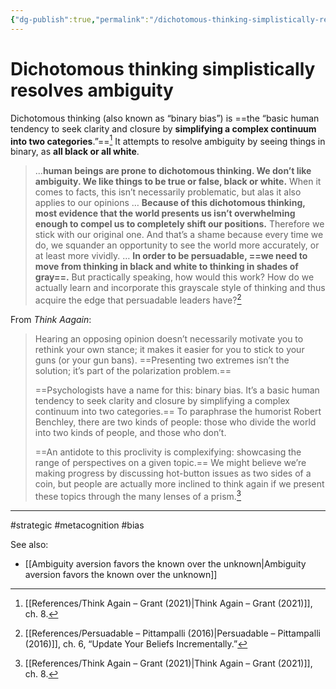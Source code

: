 ```yaml
---
{"dg-publish":true,"permalink":"/dichotomous-thinking-simplistically-resolves-ambiguity/"}
---
```


# Dichotomous thinking simplistically resolves ambiguity

Dichotomous thinking (also known as “binary bias”) is ==the “basic human tendency to seek clarity and closure by **simplifying a complex continuum into two categories**.”==[^1] It attempts to resolve ambiguity by seeing things in binary, as **all black or all white**.

> ...**human beings are prone to dichotomous thinking. We don’t like ambiguity. We like things to be true or false, black or white.** When it comes to facts, this isn’t necessarily problematic, but alas it also applies to our opinions … **Because of this dichotomous thinking, most evidence that the world presents us isn’t overwhelming enough to compel us to completely shift our positions.** Therefore we stick with our original one. And that’s a shame because every time we do, we squander an opportunity to see the world more accurately, or at least more vividly.
> …
> **In order to be persuadable, ==we need to move from thinking in black and white to thinking in shades of gray==.** But practically speaking, how would this work? How do we actually learn and incorporate this grayscale style of thinking and thus acquire the edge that persuadable leaders have?[^2]

From *Think Aagain*:

> Hearing an opposing opinion doesn’t necessarily motivate you to rethink your own stance; it makes it easier for you to stick to your guns (or your gun bans). ==Presenting two extremes isn’t the solution; it’s part of the polarization problem.==
> 
> ==Psychologists have a name for this: binary bias. It’s a basic human tendency to seek clarity and closure by simplifying a complex continuum into two categories.== To paraphrase the humorist Robert Benchley, there are two kinds of people: those who divide the world into two kinds of people, and those who don’t.
> 
> ==An antidote to this proclivity is complexifying: showcasing the range of perspectives on a given topic.== We might believe we’re making progress by discussing hot-button issues as two sides of a coin, but people are actually more inclined to think again if we present these topics through the many lenses of a prism.[^1]


---
#strategic #metacognition #bias 

See also:
- [[Ambiguity aversion favors the known over the unknown\|Ambiguity aversion favors the known over the unknown]]

[^1]: [[References/Think Again – Grant (2021)\|Think Again – Grant (2021)]], ch. 8.
[^2]: [[References/Persuadable – Pittampalli (2016)\|Persuadable – Pittampalli (2016)]], ch. 6, “Update Your Beliefs Incrementally.”